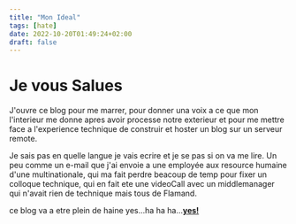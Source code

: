 ```yaml
---
title: "Mon Ideal"
tags: [hate]
date: 2022-10-20T01:49:24+02:00
draft: false
---
```


# Je vous Salues

J'ouvre ce blog pour me marrer, pour donner una voix a ce que mon l'interieur me donne apres avoir processe notre exterieur et pour me mettre face a l'experience technique de construir et hoster un blog sur un serveur remote.

Je sais pas en quelle langue je vais ecrire et je se pas si on va me lire. Un peu comme un e-mail que j'ai envoie a une employée aux resource humaine d'une multinationale, qui ma fait perdre beacoup de temp pour fixer un colloque technique,
qui en fait ete une videoCall avec un middlemanager qui n'avait rien de technique mais tous de Flamand.

ce blog va a etre plein de haine
yes...ha ha ha...<u>**yes!**</u>
